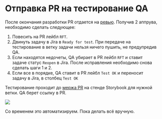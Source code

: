 # Отправка PR на тестирование QA

После окончания разработки PR отдается на [ревью](review.md). Получив 2 аппрува, необходимо сделать следующее:

1.  Повесить на PR лейбл `RFT`.
2.  Двинуть задачу в Jira в `Ready for test`. При передаче на тестирование в ветку задачи нельзя ничего пушить, не предупредив QA.
3.  Если находятся недочеты, QA убирает в PR лейбл `RFT` и ставит задаче статус `Reopen` в Jira. После исправления необходимо снова сделать шаги 1 и 2.
4.  Если все в порядке, QA ставит в PR лейбл `Test OK` и переносит задачу в Jira, в столбец `Test OK`

Тестирование проходит до [мержа PR](pr-merge.md) на стенде Storybook для нужной ветки. QA берет ссылку в PR.

![](http://s.csssr.ru/UC5KAQ32R/2020-05-18-18-49-50-8ztne.png)

Со временем это автоматизируем. Пока делать всё вручную.
